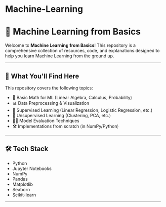 # Machine-Learning
# 🧠 Machine Learning from Basics

Welcome to **Machine Learning from Basics**! This repository is a comprehensive collection of resources, code, and explanations designed to help you learn Machine Learning from the ground up.

---

## 📌 What You'll Find Here

This repository covers the following topics:

- 🧮 Basic Math for ML (Linear Algebra, Calculus, Probability)
- 📊 Data Preprocessing & Visualization
- 🤖 Supervised Learning (Linear Regression, Logistic Regression, etc.)
- 🧠 Unsupervised Learning (Clustering, PCA, etc.)
- 🏋️‍♂️ Model Evaluation Techniques
- 🛠️ Implementations from scratch (in NumPy/Python)

---

## 🛠️ Tech Stack

- Python
- Jupyter Notebooks
- NumPy
- Pandas
- Matplotlib
- Seaborn
- Scikit-learn

---

